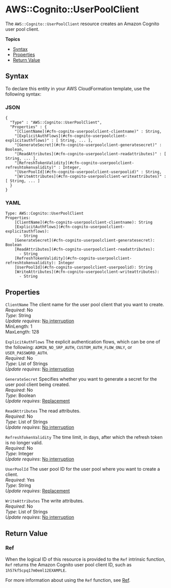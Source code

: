 # AWS::Cognito::UserPoolClient<a name="aws-resource-cognito-userpoolclient"></a>

The `AWS::Cognito::UserPoolClient` resource creates an Amazon Cognito user pool client\.

**Topics**
+ [Syntax](#aws-resource-cognito-userpoolclient-syntax)
+ [Properties](#w13ab1c21c10c84c25b9)
+ [Return Value](#w13ab1c21c10c84c25c11)

## Syntax<a name="aws-resource-cognito-userpoolclient-syntax"></a>

To declare this entity in your AWS CloudFormation template, use the following syntax:

### JSON<a name="aws-resource-cognito-userpoolclient-syntax.json"></a>

```
{
  "Type" : "AWS::Cognito::UserPoolClient",
  "Properties" : {
    "[ClientName](#cfn-cognito-userpoolclient-clientname)" : String,
    "[ExplicitAuthFlows](#cfn-cognito-userpoolclient-explicitauthflows)" : [ String, ... ],
    "[GenerateSecret](#cfn-cognito-userpoolclient-generatesecret)" : Boolean,
    "[ReadAttributes](#cfn-cognito-userpoolclient-readattributes)" : [ String, ... ],
    "[RefreshTokenValidity](#cfn-cognito-userpoolclient-refreshtokenvalidity)" : Integer,
    "[UserPoolId](#cfn-cognito-userpoolclient-userpoolid)" : String,
    "[WriteAttributes](#cfn-cognito-userpoolclient-writeattributes)" : [ String, ... ]
  }
}
```

### YAML<a name="aws-resource-cognito-userpoolclient-syntax.yaml"></a>

```
Type: AWS::Cognito::UserPoolClient
Properties:
    [ClientName](#cfn-cognito-userpoolclient-clientname): String
    [ExplicitAuthFlows](#cfn-cognito-userpoolclient-explicitauthflows): 
      - String
    [GenerateSecret](#cfn-cognito-userpoolclient-generatesecret): Boolean
    [ReadAttributes](#cfn-cognito-userpoolclient-readattributes): 
      - String
    [RefreshTokenValidity](#cfn-cognito-userpoolclient-refreshtokenvalidity): Integer
    [UserPoolId](#cfn-cognito-userpoolclient-userpoolid): String
    [WriteAttributes](#cfn-cognito-userpoolclient-writeattributes): 
      - String
```

## Properties<a name="w13ab1c21c10c84c25b9"></a>

`ClientName`  <a name="cfn-cognito-userpoolclient-clientname"></a>
The client name for the user pool client that you want to create\.  
*Required*: No  
*Type*: String  
*Update requires*: [No interruption](using-cfn-updating-stacks-update-behaviors.md#update-no-interrupt)  
MinLength: 1  
MaxLength: 128

`ExplicitAuthFlows`  <a name="cfn-cognito-userpoolclient-explicitauthflows"></a>
The explicit authentication flows, which can be one of the following: `ADMIN_NO_SRP_AUTH`, `CUSTOM_AUTH_FLOW_ONLY`, or `USER_PASSWORD_AUTH`\.  
*Required*: No  
*Type*: List of Strings  
*Update requires*: [No interruption](using-cfn-updating-stacks-update-behaviors.md#update-no-interrupt)

`GenerateSecret`  <a name="cfn-cognito-userpoolclient-generatesecret"></a>
Specifies whether you want to generate a secret for the user pool client being created\.  
*Required*: No  
*Type*: Boolean  
*Update requires*: [Replacement](using-cfn-updating-stacks-update-behaviors.md#update-replacement)

`ReadAttributes`  <a name="cfn-cognito-userpoolclient-readattributes"></a>
The read attributes\.  
*Required*: No  
*Type*: List of Strings  
*Update requires*: [No interruption](using-cfn-updating-stacks-update-behaviors.md#update-no-interrupt)

`RefreshTokenValidity`  <a name="cfn-cognito-userpoolclient-refreshtokenvalidity"></a>
The time limit, in days, after which the refresh token is no longer valid\.  
*Required*: No  
*Type*: Integer  
*Update requires*: [No interruption](using-cfn-updating-stacks-update-behaviors.md#update-no-interrupt)

`UserPoolId`  <a name="cfn-cognito-userpoolclient-userpoolid"></a>
The user pool ID for the user pool where you want to create a client\.  
*Required*: Yes  
*Type*: String  
*Update requires*: [Replacement](using-cfn-updating-stacks-update-behaviors.md#update-replacement)

`WriteAttributes`  <a name="cfn-cognito-userpoolclient-writeattributes"></a>
The write attributes\.  
*Required*: No  
*Type*: List of Strings  
*Update requires*: [No interruption](using-cfn-updating-stacks-update-behaviors.md#update-no-interrupt)

## Return Value<a name="w13ab1c21c10c84c25c11"></a>

### Ref<a name="w13ab1c21c10c84c25c11b2"></a>

When the logical ID of this resource is provided to the `Ref` intrinsic function, `Ref` returns the Amazon Cognito user pool client ID, such as `1h57kf5cpq17m0eml12EXAMPLE`\.

For more information about using the `Ref` function, see [Ref](intrinsic-function-reference-ref.md)\.